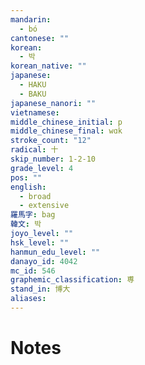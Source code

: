 ```yaml
---
mandarin:
  - bó
cantonese: ""
korean:
  - 박
korean_native: ""
japanese:
  - HAKU
  - BAKU
japanese_nanori: ""
vietnamese:
middle_chinese_initial: p
middle_chinese_final: wɑk
stroke_count: "12"
radical: 十
skip_number: 1-2-10
grade_level: 4
pos: ""
english:
  - broad
  - extensive
羅馬字: bag
韓文: 박
joyo_level: ""
hsk_level: ""
hanmun_edu_level: ""
danayo_id: 4042
mc_id: 546
graphemic_classification: 尃
stand_in: 博大
aliases:
---
```


# Notes
